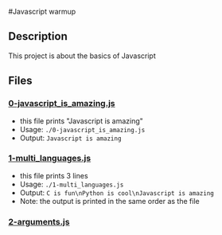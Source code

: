 #Javascript warmup
## Description
This project is about the basics of Javascript
## Files
### <a href="">0-javascript_is_amazing.js</a>
- this file prints "Javascript is amazing"
- Usage: `./0-javascript_is_amazing.js`
- Output: `Javascript is amazing`
### <a href="">1-multi_languages.js</a>
- this file prints 3 lines
- Usage: `./1-multi_languages.js`
- Output: `C is fun\nPython is cool\nJavascript is amazing`
- Note: the output is printed in the same order as the file
### <a href="">2-arguments.js</a>
